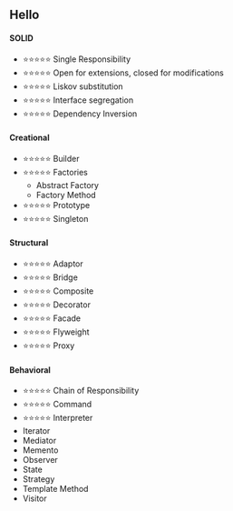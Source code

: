 ## Hello

#### SOLID

- ⭐⭐⭐⭐⭐ Single Responsibility
- ⭐⭐⭐⭐⭐ Open for extensions, closed for modifications
- ⭐⭐⭐⭐⭐ Liskov substitution
- ⭐⭐⭐⭐⭐ Interface segregation
- ⭐⭐⭐⭐⭐ Dependency Inversion

#### Creational

- ⭐⭐⭐⭐⭐ Builder
- ⭐⭐⭐⭐⭐ Factories
  - Abstract Factory
  - Factory Method
- ⭐⭐⭐⭐⭐ Prototype
- ⭐⭐⭐⭐⭐ Singleton

#### Structural

- ⭐⭐⭐⭐⭐ Adaptor
- ⭐⭐⭐⭐⭐ Bridge
- ⭐⭐⭐⭐⭐ Composite
- ⭐⭐⭐⭐⭐ Decorator
- ⭐⭐⭐⭐⭐ Facade
- ⭐⭐⭐⭐⭐ Flyweight
- ⭐⭐⭐⭐⭐ Proxy

#### Behavioral

- ⭐⭐⭐⭐⭐ Chain of Responsibility
- ⭐⭐⭐⭐⭐ Command
- ⭐⭐⭐⭐⭐ Interpreter
- Iterator
- Mediator
- Memento
- Observer
- State
- Strategy
- Template Method
- Visitor
